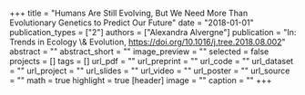 +++
title = "Humans Are Still Evolving, But We Need More Than Evolutionary Genetics to Predict Our Future"
date = "2018-01-01"
publication_types = ["2"]
authors = ["Alexandra Alvergne"]
publication = "In: Trends in Ecology \\& Evolution, https://doi.org/10.1016/j.tree.2018.08.002"
abstract = ""
abstract_short = ""
image_preview = ""
selected = false
projects = []
tags = []
url_pdf = ""
url_preprint = ""
url_code = ""
url_dataset = ""
url_project = ""
url_slides = ""
url_video = ""
url_poster = ""
url_source = ""
math = true
highlight = true
[header]
image = ""
caption = ""
+++
